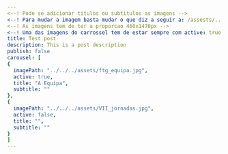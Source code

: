 ```yaml
---
<--! Pode se adicionar titulos ou subtitulos as imagens -->
<--! Para mudar a imagem basta mudar o que diz a seguir a: /assests/... adicionando o path da nova imagem -->
<--! As imagens tem de ter a proporcao 460x1470px -->
<--! Uma das imagens do carrossel tem de estar sempre com active: true e as outras todas false para ser a priemira a aperecer ao abrir-->
title: Test post
description: This is a post description
publish: false
carousel: [
{
  imagePath: "../../../assets/ftg_equipa.jpg",
  active: true,
  title: "A Equipa", 
  subtitle: ""
},
{
  imagePath: "../../../assets/VII_jornadas.jpg",
  active: false,
  title: "",
  subtitle: ""
}
]
---
```

